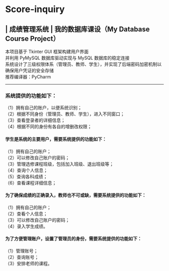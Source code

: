 # Score-inquiry
## | 成绩管理系统 | 我的数据库课设（My Database Course Project）
本项目基于 Tkinter GUI 框架构建用户界面<br>
并利用 PyMySQL 数据库驱动实现与 MySQL 数据库的稳定连接<br>
系统设计了三级权限体系（管理员、教师、学生），并实现了后端密码加密机制以确保用户凭证的安全存储<br>
推荐编译器：PyCharm
***
### 系统提供的功能如下：
（1）拥有自己的账户，以便系统识别；<br>
（2）根据不同身份（管理员、教师、学生），进入不同窗口；<br>
（3）查看登录者的详细信息；<br>
（4）根据不同的身份有各自的增删改权限；
#### 学生是系统的主要用户，需要系统提供的功能如下：
（1）拥有自己的账户；<br>
（2）可以修改自己账户的密码；<br>
（3）管理选修课程班级，包括加入班级、退出班级等；<br>
（4）查询个人信息；<br>
（5）查询各科成绩；<br>
（6）查看课程详细信息；
#### 为了确保成绩的正确录入，教师也不可或缺，需要系统提供的功能如下：
（1）拥有自己的账户；<br>
（2）查看个人信息；<br>
（3）可以修改自己账户的密码；<br>
（4）录入学生成绩。
#### 为了方便管理账户，设置了管理员的身份，需要系统提供的功能如下：
（1）管理账号；<br>
（2）查询账号；<br>
（3）安排老师的课程。

